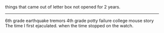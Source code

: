 things that came out of letter box not opened for 2 years.

---

6th grade earthquake tremors
4th grade potty failure
college mouse story
The time I first ejaculated.
when the time stopped on the watch.
